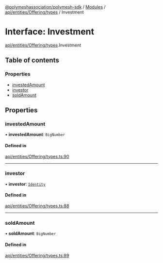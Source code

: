 [@polymeshassociation/polymesh-sdk](../README.md) / [Modules](../modules.md) / [api/entities/Offering/types](../modules/api_entities_Offering_types.md) / Investment

# Interface: Investment

[api/entities/Offering/types](../modules/api_entities_Offering_types.md).Investment

## Table of contents

### Properties

- [investedAmount](api_entities_Offering_types.Investment.md#investedamount)
- [investor](api_entities_Offering_types.Investment.md#investor)
- [soldAmount](api_entities_Offering_types.Investment.md#soldamount)

## Properties

### investedAmount

• **investedAmount**: `BigNumber`

#### Defined in

[api/entities/Offering/types.ts:90](https://github.com/PolymathNetwork/polymesh-sdk/blob/31dfa0dc/src/api/entities/Offering/types.ts#L90)

___

### investor

• **investor**: [`Identity`](../classes/api_entities_Identity.Identity.md)

#### Defined in

[api/entities/Offering/types.ts:88](https://github.com/PolymathNetwork/polymesh-sdk/blob/31dfa0dc/src/api/entities/Offering/types.ts#L88)

___

### soldAmount

• **soldAmount**: `BigNumber`

#### Defined in

[api/entities/Offering/types.ts:89](https://github.com/PolymathNetwork/polymesh-sdk/blob/31dfa0dc/src/api/entities/Offering/types.ts#L89)
